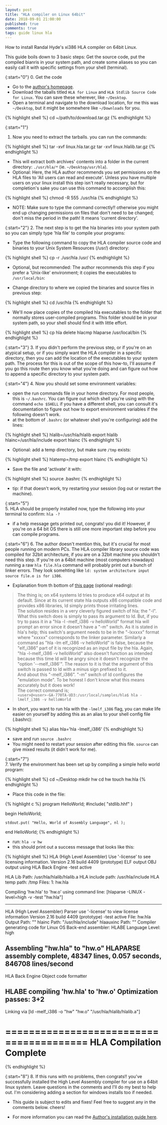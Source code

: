 ```yaml
---
layout: post
title: "HLA compiler on Linux 64bit"
date: 2018-09-01 21:00:00
published: true
comments: true
tags: guide linux hla
---
```


How to install Randal Hyde's xi386 HLA compiler on 64bit Linux.

This guide boils down to 3 basic steps: Get the source code, put the compiled bianris in your system path, and create some aliases so you can easily call it with specific settings from your shell (terminal).

{:start="0"}
0. Get the code
  - Go to the [author's homepage][hla-homepage].
  - Download the taballs titled `HLA for Linux` and `HLA Stdlib Source Code for Linux`. You can save these wherever, like `~/Desktop`.
  - Open a terminal and navigate to the download location, for me this was `~/Desktop`, but it might be somewhere like `~/Downloads` for you.
  
{% highlight shell %}
cd ~/path/to/download.tar.gz
{% endhighlight %}

{:start="1"}
1. Now you need to extract the tarballs. you can run the commands:

{% highlight shell %}
tar -xvf linux.hla.tar.gz
tar -xvf linux.hlalib.tar.gz
{% endhighlight %}

  - This will extract both archives' contents into a folder in the current directory: `./usr/hla/*` (ie. `~/Desktop/usr/hla`).
  - Optional: Here, the HLA author recommends you set permissions on the HLA files to 'All users can read and execute'. Unless you have multiple users on your linux install this step isn't really necessary, but for completion's sake you can use this command to accomplish this:
  
{% highlight shell %}
chmod -R 555 ./usr/hla
{% endhighlight %}

- NOTE: Make sure to type the command correctly!! otherwise you might end up changing permissions on files that don't need to be changed; don't miss the period in the path! It means 'current directory'.

{:start="2"}
2. The next step is to get the hla binaries into your system path so you can simply type 'hla file' to compile your programs:
  
  - Type the following command to copy the HLA compiler source code and binaries to your Unix System Resources (/usr/) directory:

{% highlight shell %}
cp -r ./usr/hla /usr/
{% endhighlight %}

  - Optional, but recommended: The author recommends this step if you prefer a 'Unix-like' environment; it copies the executables to `/usr/local/bin`:

  - Change directory to where we copied the binaries and source files in previous step:
  
{% highlight shell %}
cd /usr/hla
{% endhighlight %}

  - We'll now place copies of the compiled hla executables to the folder that normally stores user-compiled programs. This folder should be in your system path, so your shell should find it with little effort.
    
{% highlight shell %}
cp hla delete hlacmp hlaparse /usr/local/bin
{% endhighlight %}

{:start="3"}
3. If you didn't perform the previous step, or if you're on an atypical setup, or if you simply want the HLA compiler in a specific directory, then you can add the location of the executables to your system path. The process for this is out of the scope of this how-to, I'll assume if you go this route then you know what you're doing and can figure out how to append a specific directory to your system path.

{:start="4"}
4. Now you should set some environment variables:
  - open the run commands file in your home directory. For most people, this is `~/.bashrc`. You can figure out which shell you're using with the command `echo $SHELL` if you have a different shell, you can consult it's documentation to figure out how to export environment variables if the following doesn't work.
  - at the bottom of `.bashrc` (or whatever shell you're configuring) add the lines:
     
{% highlight shell %}
hlalib=/usr/hla/hlalib
export hlalib
hlainc=/usr/hla/include
export hlainc
{% endhighlight %}

  - Optional: add a temp directory, but make sure `/tmp` exists:
  
{% highlight shell %}
hlatemp=/tmp
export hlainc
{% endhighlight %}

  - Save the file and 'activate' it with:
     
{% highlight shell %}
source .bashrc
{% endhighlight %}

- tip: if that doesn't work, try restarting your session (log out or restart the machine).
  
{:start="5"}  
5. HLA should be properly installed now, type the following into your terminal to confirm: `hla -?`
  - if a help message gets printed out, congrats! you did it! However, if you're on a 64 bit OS there is still one more important step before you can compile programs.

{:start="6"}
6. The author doesn't mention this, but it's crucial for most people running on modern PCs. The HLA compiler library source code was compiled for 32bit architecture, if you are on a 32bit machine you shouldn't need this step. If you're on a 64bit machine (most computers nowadays) running a raw `hla file.hla` command will probably print out a bunch of linker errors. They look somehting like `ld: system architecture input source file.o is for i386`.
  - Explanation from th bottom of [this page][64bit-hla] (optional reading):

  >The thing is; on x64 systems ld tries to produce x64 output at its default. Since at its current state hla outputs x86 compatible code and provides x86 libraries, ld simply prints those irritating lines.  
  >The solution resides in a very cleverly figured switch of hla; the "-l". What this switch does is simply to pass its argument to ld. But, if you try to pass it in a "hla -l -melf_i386 -v helloWorld" format hla will prompt an error since it doesn't have a "-m" switch. As it is stated in hla's help; this switch's argument needs to be in the "-lxxxxx" format where "xxxxx" corresponds to the linker parameter. Similarly a command as "hla -lm elf_i386 -v helloWorld" is false, because the "elf_i386" part of it is recognized as an input file by the hla. Again, "hla -l-melf_i386 -v helloWorld" also doesn't function as intended because this time ld will be angry since it doesn't recognize the "option '--melf_i386'". The reason to it is that the argument of this switch is passed to ld with a minus sign prefixed to it.  
  > And about this "-melf_i386". "-m" switch of ld configures the "emulation mode". To be honest I don't know what this means accurately but it does work!  
  > The correct command is;  
  > `<user>@<user>-GA-770TA-UD3:/usr/local/samples/hla$ hla -lmelf_i386 -v helloWorld`  
  
  - In short, you want to run hla with the `-lmelf_i386` flag, you can make life easier on yourself by adding this as an alias to your shell config file (.bashrc):
  
{% highlight shell %}
alias hla='hla -lmelf_i386'
{% endhighlight %}

  - save and run `source .bashrc`
  - You might need to restart your session after editing this file. `source` can give mixed results (it didn't work for me).
    
{:start="7"}    
7. Verify the environment has been set up by compiling a simple hello world program: 

{% highlight shell %}
cd ~/Desktop
mkdir hw
cd hw
touch hw.hla
{% endhighlight %}

  - Place this code in the file:
  
{% highlight c %}
program HelloWorld;
#include( "stdlib.hhf" )

begin HelloWorld;

    stdout.put( "Hello, World of Assembly Language", nl );

end HelloWorld;
{% endhighlight %}

  - run: `hla -v hw`
  - this should print out a success message that looks like this:
    
{% highlight shell %}
HLA (High Level Assembler)
Use '-license' to see licensing information.
Version 2.16 build 4409 (prototype)
ELF output
OBJ output using HLA Back Engine
-test active

HLA Lib Path:     /usr/hla/hlalib/hlalib.a
HLA include path: /usr/hla/include
HLA temp path:    /tmp
Files:
1: hw.hla

Compiling 'hw.hla' to 'hw.o'
using command line:
[hlaparse -LINUX -level=high  -v -test "hw.hla"]

----------------------
HLA (High Level Assembler) Parser
use '-license' to view license information
Version 2.16 build 4409 (prototype)
-test active
File: hw.hla
Output Path: ""
hlainc Path: "/usr/hla/include"
hlaauxinc Path: ""
Compiler generating code for Linux OS
Back-end assembler: HLABE
Language Level: high

Assembling "hw.hla" to "hw.o"
HLAPARSE assembly complete, 48347 lines,   0.057 seconds,  846708 lines/second
------------
HLA Back Engine Object code formatter

HLABE compiling 'hw.hla' to 'hw.o'
Optimization passes: 3+2
----------------------
Linking via [ld   -melf_i386   -o "hw"   "hw.o" "/usr/hla/hlalib/hlalib.a"]

========================================
     HLA Compilation Complete
========================================
{% endhighlight %}

{:start="8"}
8. If this runs with no problems, then congrats!! you've successfully installed the High Level Assembly compiler for use on a 64bit linux system. Leave questions in the comments and I'll do my best to help out. I'm considering adding a section for windows installs too if needed.
    
  - This guide is subject to edits and fixes! Feel free to suggest any in the comments below. cheers!

  - For more information you can read the [Author's installation guide here][hla-homepage].
    
[hla-homepage]: http://www.plantation-productions.com/Webster/HighLevelAsm/LInuxDownload.html
[64bit-hla]: http://www.masmforum.com/board/index.php?PHPSESSID=8d46cd4ecb1688be429ab49694ec53e6&topic=17138.0;wap2
